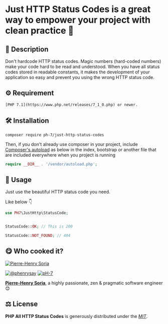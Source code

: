 # Just HTTP Status Codes is a great way to empower your project with clean practice 💫

## 📄 Description

Don't hardcode HTTP status codes. Magic numbers (hard-coded numbers) make your code hard to be read and understood. When you have all status codes stored in readable constants, it makes the development of your application so easy and prevent you using the wrong HTTP status code.

## ⚙️ Requirement

```
[PHP 7.1](https://www.php.net/releases/7_1_0.php) or newer.
```

## 🛠 Installation

```
composer require ph-7/just-http-status-codes
```

Then, if you don't already use composer in your project, include [Composer's autoload](https://getcomposer.org/doc/01-basic-usage.md#autoloading) as below in the index, bootstrap or another file that are included everywhere when you project is running

```php
require __DIR__ . '/vendor/autoload.php';
```


## 🥳 Usage

Just use the beautiful HTTP status code you need.

Like below 👇

```php
use PH7\JustHttp\StatusCode;


StatusCode::OK; // This is 200

StatusCode::NOT_FOUND; // 404
```

## 😋 Who cooked it?

[![Pierre-Henry Soria](https://s.gravatar.com/avatar/a210fe61253c43c869d71eaed0e90149?s=200)](https://ph7.me 'Pierre-Henry Soria personal website')

[![@phenrysay][twitter-image]](https://twitter.com/phenrysay) [![pH-7][github-image]](https://github.com/pH-7)

**[Pierre-Henry Soria](https://ph7.me)**, a highly passionate, zen &amp; pragmatic software engineer 😊

## ⚖️ License

**PHP All HTTP Status Codes** is generously distributed under the _[MIT](https://opensource.org/licenses/MIT)_.

<!-- GitHub's Markdown reference links -->

[twitter-image]: https://img.shields.io/badge/Twitter-1DA1F2?style=for-the-badge&logo=twitter&logoColor=white
[github-image]: https://img.shields.io/badge/GitHub-100000?style=for-the-badge&logo=github&logoColor=white
